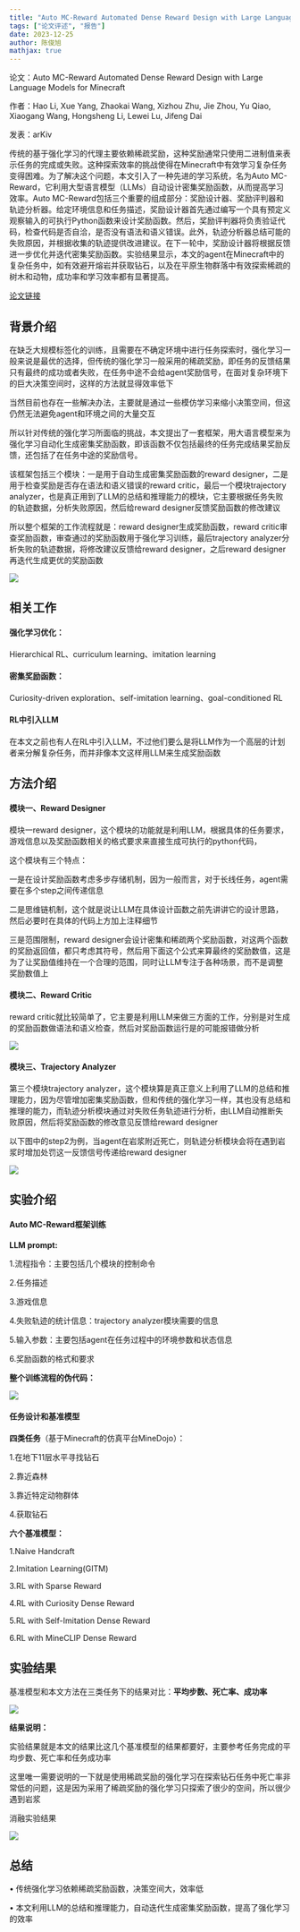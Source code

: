 ```yaml
---
title: "Auto MC-Reward Automated Dense Reward Design with Large Language Models for Minecraft"
tags: ["论文评述", "报告"]
date: 2023-12-25
author: 陈俊旭
mathjax: true
---
```


论文：Auto MC-Reward Automated Dense Reward Design with Large Language Models for Minecraft

作者：Hao Li, Xue Yang, Zhaokai Wang, Xizhou Zhu, Jie Zhou, Yu Qiao, Xiaogang Wang, Hongsheng Li, Lewei Lu, Jifeng Dai

发表：arKiv

传统的基于强化学习的代理主要依赖稀疏奖励，这种奖励通常只使用二进制值来表示任务的完成或失败。这种探索效率的挑战使得在Minecraft中有效学习复杂任务变得困难。为了解决这个问题，本文引入了一种先进的学习系统，名为Auto MC-Reward，它利用大型语言模型（LLMs）自动设计密集奖励函数，从而提高学习效率。Auto MC-Reward包括三个重要的组成部分：奖励设计器、奖励评判器和轨迹分析器。给定环境信息和任务描述，奖励设计器首先通过编写一个具有预定义观察输入的可执行Python函数来设计奖励函数。然后，奖励评判器将负责验证代码，检查代码是否自洽，是否没有语法和语义错误。此外，轨迹分析器总结可能的失败原因，并根据收集的轨迹提供改进建议。在下一轮中，奖励设计器将根据反馈进一步优化并迭代密集奖励函数。实验结果显示，本文的agent在Minecraft中的复杂任务中，如有效避开熔岩并获取钻石，以及在平原生物群落中有效探索稀疏的树木和动物，成功率和学习效率都有显著提高。 

[论文链接](https://arxiv.org/abs/2312.09238)

## 背景介绍

在缺乏大规模标签化的训练，且需要在不确定环境中进行任务探索时，强化学习一般来说是最优的选择，但传统的强化学习一般采用的稀疏奖励，即任务的反馈结果只有最终的成功或者失败，在任务中途不会给agent奖励信号，在面对复杂环境下的巨大决策空间时，这样的方法就显得效率低下

当然目前也存在一些解决办法，主要就是通过一些模仿学习来缩小决策空间，但这仍然无法避免agent和环境之间的大量交互

所以针对传统的强化学习所面临的挑战，本文提出了一套框架，用大语言模型来为强化学习自动化生成密集奖励函数，即该函数不仅包括最终的任务完成结果奖励反馈，还包括了在任务中途的奖励信号。

该框架包括三个模块：一是用于自动生成密集奖励函数的reward designer，二是用于检查奖励是否存在语法和语义错误的reward critic，最后一个模块trajectory analyzer，也是真正用到了LLM的总结和推理能力的模块，它主要根据任务失败的轨迹数据，分析失败原因，然后给reward designer反馈奖励函数的修改建议

所以整个框架的工作流程就是：reward designer生成奖励函数，reward critic审查奖励函数，审查通过的奖励函数用于强化学习训练，最后trajectory analyzer分析失败的轨迹数据，将修改建议反馈给reward designer，之后reward designer再迭代生成更优的奖励函数

![](./workflow.png)

## 相关工作

#### 强化学习优化：

Hierarchical RL、curriculum learning、imitation learning

#### 密集奖励函数：

Curiosity-driven exploration、self-imitation learning、goal-conditioned RL

#### RL中引入LLM

在本文之前也有人在RL中引入LLM，不过他们要么是将LLM作为一个高层的计划者来分解复杂任务，而并非像本文这样用LLM来生成奖励函数  

## 方法介绍

#### 模块一、Reward Designer

模块一reward designer，这个模块的功能就是利用LLM，根据具体的任务要求，游戏信息以及奖励函数相关的格式要求来直接生成可执行的python代码，

这个模块有三个特点：

一是在设计奖励函数考虑多步存储机制，因为一般而言，对于长线任务，agent需要在多个step之间传递信息

二是思维链机制，这个就是说让LLM在具体设计函数之前先讲讲它的设计思路，然后必要时在具体的代码上方加上注释细节

三是范围限制，reward designer会设计密集和稀疏两个奖励函数，对这两个函数的奖励返回值，都只考虑其符号，然后用下面这个公式来算最终的奖励数值，这是为了让奖励值维持在一个合理的范围，同时让LLM专注于各种场景，而不是调整奖励数值上

#### 模块二、Reward Critic

reward critic就比较简单了，它主要是利用LLM来做三方面的工作，分别是对生成的奖励函数做语法和语义检查，然后对奖励函数运行是的可能报错做分析

![](./reward-critic.png)

#### 模块三、Trajectory Analyzer

第三个模块trajectory analyzer，这个模块算是真正意义上利用了LLM的总结和推理能力，因为尽管增加密集奖励函数，但和传统的强化学习一样，其也没有总结和推理的能力，而轨迹分析模块通过对失败任务轨迹进行分析，由LLM自动推断失败原因，然后将奖励函数的修改意见反馈给reward designer

以下图中的step2为例，当agent在岩浆附近死亡，则轨迹分析模块会将在遇到岩浆时增加处罚这一反馈信号传递给reward designer

![](./trajectory-analyzer.png)

## 实验介绍

#### Auto MC-Reward框架训练

**LLM prompt:** 

1.流程指令：主要包括几个模块的控制命令

2.任务描述

3.游戏信息

4.失败轨迹的统计信息：trajectory analyzer模块需要的信息

5.输入参数：主要包括agent在任务过程中的环境参数和状态信息

6.奖励函数的格式和要求

**整个训练流程的伪代码：**

![](./algorithm1.png)

#### 任务设计和基准模型

**四类任务**（基于Minecraft的仿真平台MineDojo）：

1.在地下11层水平寻找钻石

2.靠近森林

3.靠近特定动物群体

4.获取钻石

**六个基准模型：**

1.Naive Handcraft

2.Imitation Learning(GITM)

3.RL with Sparse Reward

4.RL with Curiosity Dense Reward

5.RL with Self-Imitation Dense Reward

6.RL with MineCLIP Dense Reward

## 实验结果

基准模型和本文方法在三类任务下的结果对比：**平均步数、死亡率、成功率**

![](./baseline-result.png)

**结果说明：**

实验结果就是本文的结果比这几个基准模型的结果都要好，主要参考任务完成的平均步数、死亡率和任务成功率

这里唯一需要说明的一下就是使用稀疏奖励的强化学习在探索钻石任务中死亡率非常低的问题，这是因为采用了稀疏奖励的强化学习只探索了很少的空间，所以很少遇到岩浆

消融实验结果

![](./ablation-result.png)

## 总结

• 传统强化学习依赖稀疏奖励函数，决策空间大，效率低

• 本文利用LLM的总结和推理能力，自动迭代生成密集奖励函数，提高了强化学习的效率